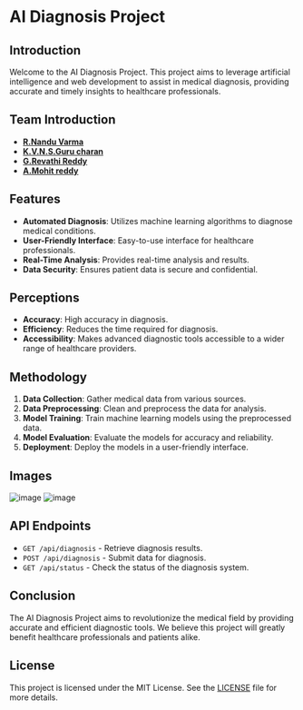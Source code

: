 # AI Diagnosis Project
## Introduction
Welcome to the AI Diagnosis Project. This project aims to leverage artificial intelligence and web development to assist in medical diagnosis, providing accurate and timely insights to healthcare professionals.

## Team Introduction
- [**R.Nandu Varma**](https://github.com/Nandu-ramineni)
- [**K.V.N.S.Guru charan**](https://github.com/kgurucharan2003)
- [**G.Revathi Reddy**](https://github.com/revathireddyg)
- [**A.Mohit reddy**](https://github.com/Mohitreddy123)

## Features
- **Automated Diagnosis**: Utilizes machine learning algorithms to diagnose medical conditions.
- **User-Friendly Interface**: Easy-to-use interface for healthcare professionals.
- **Real-Time Analysis**: Provides real-time analysis and results.
- **Data Security**: Ensures patient data is secure and confidential.

## Perceptions
- **Accuracy**: High accuracy in diagnosis.
- **Efficiency**: Reduces the time required for diagnosis.
- **Accessibility**: Makes advanced diagnostic tools accessible to a wider range of healthcare providers.

## Methodology
1. **Data Collection**: Gather medical data from various sources.
2. **Data Preprocessing**: Clean and preprocess the data for analysis.
3. **Model Training**: Train machine learning models using the preprocessed data.
4. **Model Evaluation**: Evaluate the models for accuracy and reliability.
5. **Deployment**: Deploy the models in a user-friendly interface.

## Images
![image](https://github.com/user-attachments/assets/6b80e616-efaf-4ad8-a04f-e4f3491af72c)
![image](https://github.com/user-attachments/assets/0b2f4a3a-f6ac-4d33-ba76-7259ddb8c4b3)

## API Endpoints
- `GET /api/diagnosis` - Retrieve diagnosis results.
- `POST /api/diagnosis` - Submit data for diagnosis.
- `GET /api/status` - Check the status of the diagnosis system.

## Conclusion
The AI Diagnosis Project aims to revolutionize the medical field by providing accurate and efficient diagnostic tools. We believe this project will greatly benefit healthcare professionals and patients alike.

## License
This project is licensed under the MIT License. See the [LICENSE](LICENSE) file for more details.
